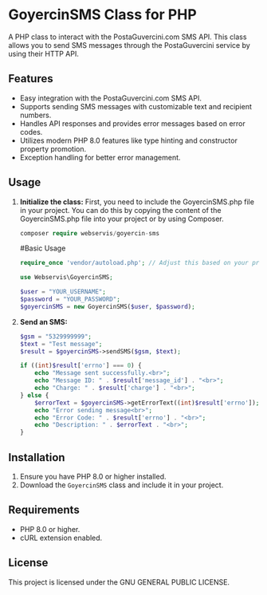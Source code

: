 # GoyercinSMS Class for PHP

A PHP class to interact with the PostaGuvercini.com SMS API. This class allows you to send SMS messages through the PostaGuvercini service by using their HTTP API.

## Features

- Easy integration with the PostaGuvercini.com SMS API.
- Supports sending SMS messages with customizable text and recipient numbers.
- Handles API responses and provides error messages based on error codes.
- Utilizes modern PHP 8.0 features like type hinting and constructor property promotion.
- Exception handling for better error management.

## Usage

1. **Initialize the class:**
    First, you need to include the GoyercinSMS.php file in your project. You can do this by copying the content of the GoyercinSMS.php file into your project or by using Composer.
    ```php
    composer require webservis/goyercin-sms
    ```
    #Basic Usage
    
    ```php
    require_once 'vendor/autoload.php'; // Adjust this based on your project's structure

    use Webservis\GoyercinSMS;

    $user = "YOUR_USERNAME";
    $password = "YOUR_PASSWORD";
    $goyercinSMS = new GoyercinSMS($user, $password);
    ```

2. **Send an SMS:**
    ```php
    $gsm = "5329999999";
    $text = "Test message";
    $result = $goyercinSMS->sendSMS($gsm, $text);

    if ((int)$result['errno'] === 0) {
        echo "Message sent successfully.<br>";
        echo "Message ID: " . $result['message_id'] . "<br>";
        echo "Charge: " . $result['charge'] . "<br>";
    } else {
        $errorText = $goyercinSMS->getErrorText((int)$result['errno']);
        echo "Error sending message<br>";
        echo "Error Code: " . $result['errno'] . "<br>";
        echo "Description: " . $errorText . "<br>";
    }
    ```

## Installation

1. Ensure you have PHP 8.0 or higher installed.
2. Download the `GoyercinSMS` class and include it in your project.

## Requirements

- PHP 8.0 or higher.
- cURL extension enabled.

## License

This project is licensed under the GNU GENERAL PUBLIC LICENSE.
